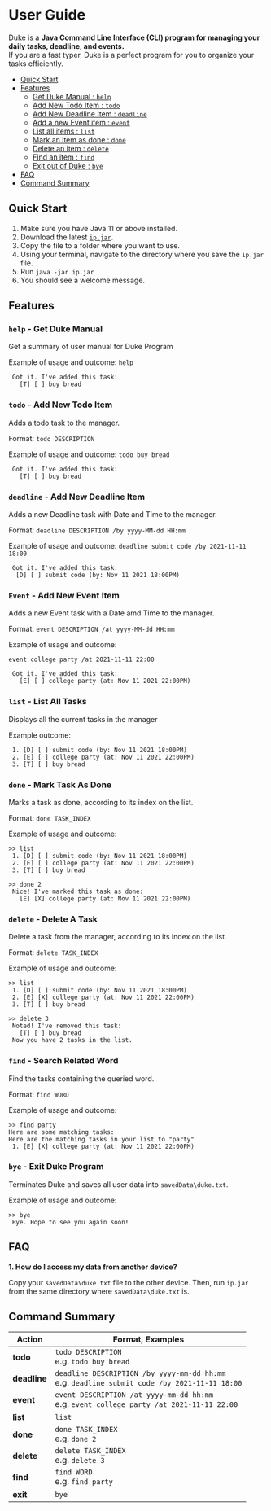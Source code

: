 # User Guide
Duke is a **Java Command Line Interface (CLI) program for managing your daily tasks, deadline, and events.** 
<br>If you are a fast typer, Duke is a perfect program for you to organize your tasks efficiently. 

* [Quick Start](#Quick-Start)
* [Features](#Features)
    * [Get Duke Manual : `help`](#help---get-duke-manual)
    * [Add New Todo Item : `todo`](#todo---add-new-todo-item)
    * [Add New Deadline Item : `deadline`](#deadline---add-new-deadline-item)
    * [Add a new Event item : `event`](#event---add-new-event-item)
    * [List all items : `list`](#list---list-all-tasks)
    * [Mark an item as done : `done`](#done---mark-task-as-done)
    * [Delete an item : `delete`](#delete---delete-a-task)
    * [Find an item : `find`](#find---search-related-word)
    * [Exit out of Duke : `bye`](#bye---exit-duke-program)
* [FAQ](#faq)
* [Command Summary](#Command-Summary)

## Quick Start
1. Make sure you have Java 11 or above installed.
2. Download the latest [`ip.jar`](https://github.com/LouisLouis19/ip/releases/download/A-Jar/ip.jar).
3. Copy the file to a folder where you want to use.
4. Using your terminal, navigate to the directory where you save the `ip.jar` file.
5. Run `java -jar ip.jar`
6. You should see a welcome message.

## Features

### `help` - Get Duke Manual
Get a summary of user manual for Duke Program

Example of usage and outcome:
`help`

```
 Got it. I've added this task:
   [T] [ ] buy bread
```

### `todo` - Add New Todo Item
Adds a todo task to the manager.

Format: `todo DESCRIPTION`

Example of usage and outcome:
`todo buy bread`

```
 Got it. I've added this task:
   [T] [ ] buy bread
```

### `deadline` - Add New Deadline Item
Adds a new Deadline task with Date and Time to the manager.

Format: `deadline DESCRIPTION /by yyyy-MM-dd HH:mm`

Example of usage and outcome:
`deadline submit code /by 2021-11-11 18:00`

```
 Got it. I've added this task:
  [D] [ ] submit code (by: Nov 11 2021 18:00PM)
```

### `Event` - Add New Event Item
Adds a new Event task with a Date amd Time to the manager.

Format: `event DESCRIPTION /at yyyy-MM-dd HH:mm`

Example of usage and outcome:

`event college party /at 2021-11-11 22:00`

```
 Got it. I've added this task:
   [E] [ ] college party (at: Nov 11 2021 22:00PM)
```

### `list` - List All Tasks
Displays all the current tasks in the manager

Example outcome:

```
 1. [D] [ ] submit code (by: Nov 11 2021 18:00PM)
 2. [E] [ ] college party (at: Nov 11 2021 22:00PM)
 3. [T] [ ] buy bread
```

### `done` - Mark Task As Done
Marks a task as done, according to its index on the list.

Format: `done TASK_INDEX`

Example of usage and outcome:

```
>> list
 1. [D] [ ] submit code (by: Nov 11 2021 18:00PM)
 2. [E] [ ] college party (at: Nov 11 2021 22:00PM)
 3. [T] [ ] buy bread
 
>> done 2
 Nice! I've marked this task as done:
   [E] [X] college party (at: Nov 11 2021 22:00PM)
```

### `delete` - Delete A Task
Delete a task from the manager, according to its index on the list.

Format: `delete TASK_INDEX`

Example of usage and outcome:

```
>> list
 1. [D] [ ] submit code (by: Nov 11 2021 18:00PM)
 2. [E] [X] college party (at: Nov 11 2021 22:00PM)
 3. [T] [ ] buy bread
 
>> delete 3
 Noted! I've removed this task:
   [T] [ ] buy bread
 Now you have 2 tasks in the list.
```


### `find` - Search Related Word
Find the tasks containing the queried word.

Format: `find WORD`

Example of usage and outcome:

```
>> find party
Here are some matching tasks:
Here are the matching tasks in your list to "party"
 1. [E] [X] college party (at: Nov 11 2021 22:00PM)
```

### `bye` - Exit Duke Program
Terminates Duke and saves all user data into `savedData\duke.txt`.

Example of usage and outcome:
```
>> bye
 Bye. Hope to see you again soon!
```

## FAQ
**1. How do I access my data from another device?**

Copy your `savedData\duke.txt` file to the other device. Then, run `ip.jar` from the same directory
where `savedData\duke.txt` is.

## Command Summary

**Action** | **Format, Examples**
------------ | -------------
**todo**|`todo DESCRIPTION` <br>e.g. `todo buy bread`
**deadline**|`deadline DESCRIPTION /by yyyy-mm-dd hh:mm` <br>e.g. `deadline submit code /by 2021-11-11 18:00`
**event**|`event DESCRIPTION /at yyyy-mm-dd hh:mm`<br>e.g. `event college party /at 2021-11-11 22:00`
**list**|`list`
**done**|`done TASK_INDEX` <br>e.g. `done 2`
**delete**|`delete TASK_INDEX` <br>e.g. `delete 3`
**find**|`find WORD`<br>e.g. `find party`
**exit**|`bye`

